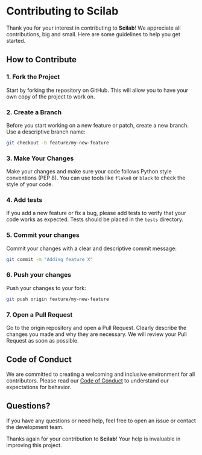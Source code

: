 # Contributing to Scilab

Thank you for your interest in contributing to **Scilab**! We appreciate all contributions, big and small. Here are some guidelines to help you get started.

## How to Contribute

### 1. Fork the Project

Start by forking the repository on GitHub. This will allow you to have your own copy of the project to work on.

### 2. Create a Branch

Before you start working on a new feature or patch, create a new branch. Use a descriptive branch name:

```bash
git checkout -b feature/my-new-feature
```

### 3. Make Your Changes

Make your changes and make sure your code follows Python style conventions (PEP 8). You can use tools like `flake8` or `black` to check the style of your code.

### 4. Add tests

If you add a new feature or fix a bug, please add tests to verify that your code works as expected. Tests should be placed in the `tests` directory.

### 5. Commit your changes

Commit your changes with a clear and descriptive commit message:

```bash
git commit -m "Adding feature X"
```

### 6. Push your changes

Push your changes to your fork:

```bash
git push origin feature/my-new-feature
```

### 7. Open a Pull Request

Go to the origin repository and open a Pull Request. Clearly describe the changes you made and why they are necessary. We will review your Pull Request as soon as possible.

## Code of Conduct

We are committed to creating a welcoming and inclusive environment for all contributors. Please read our [Code of Conduct](CODE_OF_CONDUCT.md) to understand our expectations for behavior.

## Questions?

If you have any questions or need help, feel free to open an issue or contact the development team.

Thanks again for your contribution to **Scilab**!
Your help is invaluable in improving this project.

